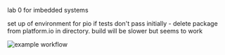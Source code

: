 lab 0 for imbedded systems

set up of environment for pio
if tests don't pass initially - delete package from platform.io in directory. build will
be slower but seems to work

![example workflow](https://github.com/codyargyle/lab0Imbedded2/actions/workflows/main.yml/badge.svg)